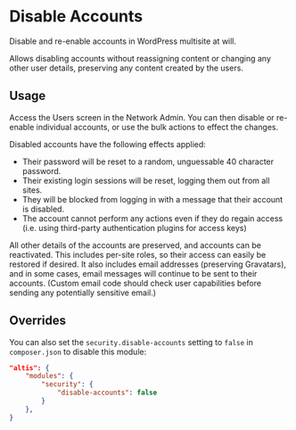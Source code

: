 # Disable Accounts

Disable and re-enable accounts in WordPress multisite at will.

Allows disabling accounts without reassigning content or changing any other user details, preserving any content created by the users.

## Usage

Access the Users screen in the Network Admin. You can then disable or re-enable individual accounts, or use the bulk actions to effect the changes.

Disabled accounts have the following effects applied:

* Their password will be reset to a random, unguessable 40 character password.
* Their existing login sessions will be reset, logging them out from all sites.
* They will be blocked from logging in with a message that their account is disabled.
* The account cannot perform any actions even if they do regain access (i.e. using third-party authentication plugins for access keys)

All other details of the accounts are preserved, and accounts can be reactivated. This includes per-site roles, so their access can easily be restored if desired. It also includes email addresses (preserving Gravatars), and in some cases, email messages will continue to be sent to their accounts. (Custom email code should check user capabilities before sending any potentially sensitive email.)

## Overrides

You can also set the `security.disable-accounts` setting to `false` in `composer.json` to disable this module:

```json
"altis": {
	"modules": {
		"security": {
			"disable-accounts": false
		}
	},
}
```

